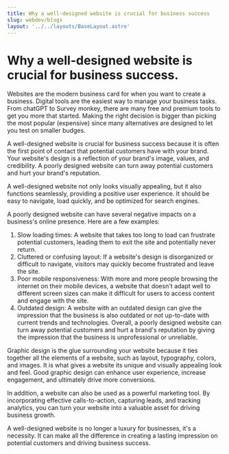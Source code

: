 ```yaml
---
title: Why a well-designed website is crucial for business success
slug: webdev/blogs
layout: '../../layouts/BaseLayout.astro'
---
```


<Layouts>

# Why a well-designed website is crucial for business success.

Websites are the modern business card for when you want to create a business. Digital tools are the easiest way to manage your business tasks. From chatGPT to Survey monkey, there are many free and premium tools to get you more that started. Making the right decision is bigger than picking the most popular (expensive) since many alternatives are designed to let you test on smaller budges.

A well-designed website is crucial for business success because it is often the first point of contact that potential customers have with your brand. Your website's design is a reflection of your brand's image, values, and credibility. A poorly designed website can turn away potential customers and hurt your brand's reputation.

A well-designed website not only looks visually appealing, but it also functions seamlessly, providing a positive user experience. It should be easy to navigate, load quickly, and be optimized for search engines.

A poorly designed website can have several negative impacts on a business's online presence. Here are a few examples:
1.	Slow loading times: A website that takes too long to load can frustrate potential customers, leading them to exit the site and potentially never return.
2.	Cluttered or confusing layout: If a website's design is disorganized or difficult to navigate, visitors may quickly become frustrated and leave the site.
3.	Poor mobile responsiveness: With more and more people browsing the internet on their mobile devices, a website that doesn't adapt well to different screen sizes can make it difficult for users to access content and engage with the site.
4.	Outdated design: A website with an outdated design can give the impression that the business is also outdated or not up-to-date with current trends and technologies.
Overall, a poorly designed website can turn away potential customers and hurt a brand's reputation by giving the impression that the business is unprofessional or unreliable. 

Graphic design is the glue surrounding your website because it ties together all the elements of a website, such as layout, typography, colors, and images. It is what gives a website its unique and visually appealing look and feel. Good graphic design can enhance user experience, increase engagement, and ultimately drive more conversions.

In addition, a website can also be used as a powerful marketing tool. By incorporating effective calls-to-action, capturing leads, and tracking analytics, you can turn your website into a valuable asset for driving business growth.

A well-designed website is no longer a luxury for businesses, it's a necessity. It can make all the difference in creating a lasting impression on potential customers and driving business success.

</Layouts>